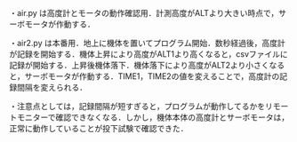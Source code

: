 ・air.py は高度計とモータの動作確認用．計測高度がALTより大きい時点で，サーボモータが作動する．

・air2.py は本番用．地上に機体を置いてプログラム開始．数秒経過後，高度計が記録を開始する．機体上昇により高度がALT1より高くなると，csvファイルに記録が開始する．上昇後機体落下．機体落下により高度がALT2より小さくなると，サーボモータが作動する．TIME1，TIME2の値を変えることで，高度計の記録間隔を変えられる．

・注意点としては，記録間隔が短すぎると，プログラムが動作してるかをリモートモニターで確認できなくなる．しかし，機体本体の高度計とサーボモータは，正常に動作していることが投下試験で確認できた．
